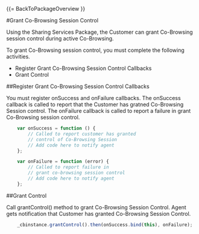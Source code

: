 {{= BackToPackageOverview }}

#Grant Co-Browsing Session Control

Using the Sharing Services Package, the Customer can grant Co-Browsing session control during active Co-Browsing. 

To grant Co-Browsing session control, you must complete the following activities.

* Register Grant Co-Browsing Session Control Callbacks
* Grant Control 

##Register Grant Co-Browsing Session Control Callbacks

You must register onSuccess and onFailure callbacks. The onSuccess callback is called to report that the Customer has gratned 
Co-Browsing Session control. The onFailure callback is called to report a failure in grant Co-Browsing session control. 

```javascript
	var onSuccess = function () {
		// Called to report customer has granted
		// control of Co-Browsing Session
		// Add code here to notify agent 
	};

	var onFailure = function (error) {
		// Called to report failure in 
		// grant co-browsing session control
		// Add code here to notify agent
	};	
```

##Grant Control

Call grantControl() method to grant Co-Browsing Session Control. Agent gets notification that Customer has granted
Co-Browsing Session Control.

```javascript	 
    _cbinstance.grantControl().then(onSuccess.bind(this), onFailure);
```